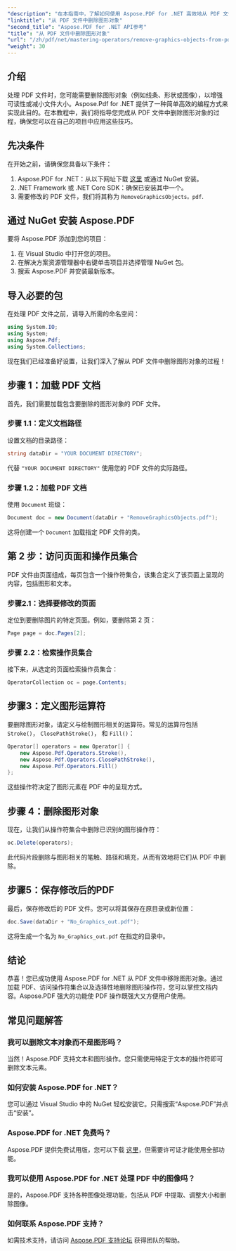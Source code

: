 ```yaml
---
"description": "在本指南中，了解如何使用 Aspose.PDF for .NET 高效地从 PDF 文件中删除不需要的图形对象。无论您是想增强文档的可读性还是减小文件大小。"
"linktitle": "从 PDF 文件中删除图形对象"
"second_title": "Aspose.PDF for .NET API参考"
"title": "从 PDF 文件中删除图形对象"
"url": "/zh/pdf/net/mastering-operators/remove-graphics-objects-from-pdf-file/"
"weight": 30
---
```


## 介绍

处理 PDF 文件时，您可能需要删除图形对象（例如线条、形状或图像），以增强可读性或减小文件大小。Aspose.Pdf for .NET 提供了一种简单高效的编程方式来实现此目的。在本教程中，我们将指导您完成从 PDF 文件中删除图形对象的过程，确保您可以在自己的项目中应用这些技巧。

## 先决条件

在开始之前，请确保您具备以下条件：

1. Aspose.PDF for .NET：从以下网址下载 [这里](https://releases.aspose.com/pdf/net/) 或通过 NuGet 安装。
2. .NET Framework 或 .NET Core SDK：确保已安装其中一个。
3. 需要修改的 PDF 文件，我们将其称为 `RemoveGraphicsObjects。pdf`.

## 通过 NuGet 安装 Aspose.PDF

要将 Aspose.PDF 添加到您的项目：

1. 在 Visual Studio 中打开您的项目。
2. 在解决方案资源管理器中右键单击项目并选择管理 NuGet 包。
3. 搜索 Aspose.PDF 并安装最新版本。

## 导入必要的包

在处理 PDF 文件之前，请导入所需的命名空间：

```csharp
using System.IO;
using System;
using Aspose.Pdf;
using System.Collections;
```

现在我们已经准备好设置，让我们深入了解从 PDF 文件中删除图形对象的过程！

## 步骤 1：加载 PDF 文档

首先，我们需要加载包含要删除的图形对象的 PDF 文件。

### 步骤 1.1：定义文档路径

设置文档的目录路径：

```csharp
string dataDir = "YOUR DOCUMENT DIRECTORY";
```

代替 `"YOUR DOCUMENT DIRECTORY"` 使用您的 PDF 文件的实际路径。

### 步骤 1.2：加载 PDF 文档

使用 `Document` 班级：

```csharp
Document doc = new Document(dataDir + "RemoveGraphicsObjects.pdf");
```

这将创建一个 `Document` 加载指定 PDF 文件的类。

## 第 2 步：访问页面和操作员集合

PDF 文件由页面组成，每页包含一个操作符集合，该集合定义了该页面上呈现的内容，包括图形和文本。

### 步骤2.1：选择要修改的页面

定位到要删除图片的特定页面。例如，要删除第 2 页：

```csharp
Page page = doc.Pages[2];
```

### 步骤 2.2：检索操作员集合

接下来，从选定的页面检索操作员集合：

```csharp
OperatorCollection oc = page.Contents;
```

## 步骤3：定义图形运算符

要删除图形对象，请定义与绘制图形相关的运算符。常见的运算符包括 `Stroke()`， `ClosePathStroke()`， 和 `Fill()`：

```csharp
Operator[] operators = new Operator[] {
    new Aspose.Pdf.Operators.Stroke(),
    new Aspose.Pdf.Operators.ClosePathStroke(),
    new Aspose.Pdf.Operators.Fill()
};
```

这些操作符决定了图形元素在 PDF 中的呈现方式。

## 步骤 4：删除图形对象

现在，让我们从操作符集合中删除已识别的图形操作符：

```csharp
oc.Delete(operators);
```

此代码片段删除与图形相关的笔触、路径和填充，从而有效地将它们从 PDF 中删除。

## 步骤5：保存修改后的PDF

最后，保存修改后的 PDF 文件。您可以将其保存在原目录或新位置：

```csharp
doc.Save(dataDir + "No_Graphics_out.pdf");
```

这将生成一个名为 `No_Graphics_out.pdf` 在指定的目录中。

## 结论

恭喜！您已成功使用 Aspose.PDF for .NET 从 PDF 文件中移除图形对象。通过加载 PDF、访问操作符集合以及选择性地删除图形操作符，您可以掌控文档内容。Aspose.PDF 强大的功能使 PDF 操作既强大又方便用户使用。

## 常见问题解答

### 我可以删除文本对象而不是图形吗？

当然！Aspose.PDF 支持文本和图形操作。您只需使用特定于文本的操作符即可删除文本元素。

### 如何安装 Aspose.PDF for .NET？

您可以通过 Visual Studio 中的 NuGet 轻松安装它。只需搜索“Aspose.PDF”并点击“安装”。

### Aspose.PDF for .NET 免费吗？

Aspose.PDF 提供免费试用版，您可以下载 [这里](https://releases.aspose.com/)，但需要许可证才能使用全部功能。

### 我可以使用 Aspose.PDF for .NET 处理 PDF 中的图像吗？

是的，Aspose.PDF 支持各种图像处理功能，包括从 PDF 中提取、调整大小和删除图像。

### 如何联系 Aspose.PDF 支持？

如需技术支持，请访问 [Aspose.PDF 支持论坛](https://forum.aspose.com/c/pdf/10) 获得团队的帮助。